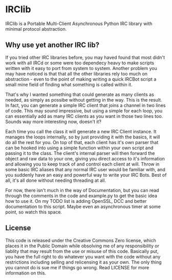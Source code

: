 IRClib
======

IRClib is a Portable Multi-Client Asynchronous Python IRC library with minimal protocol abstraction.


Why use yet another IRC lib?
----------------------------

If you tried other IRC libraries before, you may haved found that most didn't work with all IRCd or some were too dependecy heavy to make scripts written with it easy to port from system to system. Another problem you may have noticed is that that all the other libraries rely too much on abstraction - even to the point of making writing a quick IRCBot script a small mine field of finding what something is called within it.

That's why I wanted something that could generate as many clients as needed, as simply as possibe without getting in the way. This is the result. In fact, you can generate a simple IRC client that joins a channel in two lines of code. This may sound impressive, but using a simple for each loop, you can essentially add as many IRC clients as you want in those two lines too. Sounds way more interesting now, doesn't it?

Each time you call the class it will generate a new IRC Client instance. It manages the loops internally, so by just providing it with the basics, it will do all the rest for you. On top of that, each client has it's own parser that can be hooked into using a simple function within your own script and passing it to the class. The client's internal parser will then forward the object and raw data to your one, giving you direct access to it's information and allowing you to keep track of and control each client at will. Throw in some basic IRC aliases that any normal IRC user would be familiar with, and you suddenly have an easy and powerful way to write your IRC Bots. Best of all, it's all done without needing threading at all.

For now, there isn't much in the way of Documentation, but you can read through the comments in the code and example.py to get the basic idea how to use it. On my TODO list is adding OpenSSL, DCC and better documentation to this script. Maybe even an asynchronous timer at some point, so watch this space.


License
-------

This code is released under the Creative Commons Zero license, which places it in the Public Domain while obsolving me of any responsibility or liablity that may result from the use or misuse of this code. Basically put, you have the full right to do whatever you want with the code without any restrictions including selling and relicensing it as your own. The only thing you cannot do is sue me if things go wrong. Read LICENSE for more information on this.
